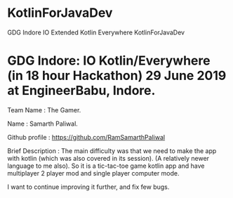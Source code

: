 # KotlinForJavaDev
GDG Indore IO Extended Kotlin Everywhere  KotlinForJavaDev

# GDG Indore: IO Kotlin/Everywhere (in 18 hour Hackathon) 29 June 2019 at EngineerBabu, Indore.

Team Name : The Gamer.

Name : Samarth Paliwal.

Github profile : https://github.com/RamSamarthPaliwal


Brief Description : The main difficulty was that we need to make the app with kotlin (which was also covered in its session). (A relatively newer language to me also).
So it is a tic-tac-toe game kotlin app and have multiplayer 2 player mod and single player computer mode. 

I want to continue improving it further, and fix few bugs.
